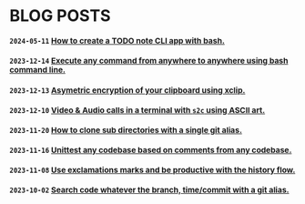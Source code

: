 # BLOG POSTS <small id="blog-count" />

### `2024-05-11` [How to create a TODO note CLI app with bash.](/blogs/how-to-create-a-todo-note-cli-with-just-bash)
### `2023-12-14` [Execute any command from anywhere to anywhere using bash command line.](/blogs/how-to-execute-any-command-anywhere)
### `2023-12-13` [Asymetric encryption of your clipboard using xclip.](/blogs/asymetric-encryption-of-your-clipboard)
### `2023-12-10` [Video & Audio calls in a terminal with `s2c` using ASCII art.](/blogs/video-audio-conferencing-in-your-terminal)
### `2023-11-20` [How to clone sub directories with a single git alias.](/blogs/how-to-clone-sub-directory-from-a-served-git-repository)
### `2023-11-16` [Unittest any codebase based on comments from any codebase.](/blogs/unittest-any-codebase-with-comments)
### `2023-11-08` [Use exclamations marks and be productive with the history flow.](/blogs/how-to-use-exclamations-marks-in-bash-like-a-pro)
### `2023-10-02` [Search code whatever the branch, time/commit with a git alias.](/blogs/how-to-search-for-code-whatever-branch-time-or-commit)
